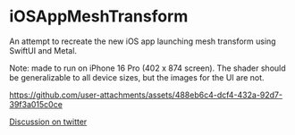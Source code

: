 # iOSAppMeshTransform

An attempt to recreate the new iOS app launching mesh transform using SwiftUI and Metal.

Note: made to run on iPhone 16 Pro (402 x 874 screen). The shader should be generalizable to all device sizes, but the images for the UI are not.

https://github.com/user-attachments/assets/488eb6c4-dcf4-432a-92d7-39f3a015c0ce

[Discussion on twitter](https://x.com/Gavmn/status/1966658411078304078)

